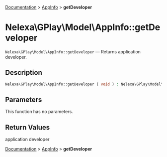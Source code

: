 [Documentation](../../README.md) > [AppInfo](README.md) > **getDeveloper**

# Nelexa\GPlay\Model\AppInfo::getDeveloper
`Nelexa\GPlay\Model\AppInfo::getDeveloper` — Returns application developer.

## Description
```php
Nelexa\GPlay\Model\AppInfo::getDeveloper ( void ) : Nelexa\GPlay\Model\Developer
```

## Parameters
This function has no parameters.

## Return Values
application developer

[Documentation](../../README.md) > [AppInfo](README.md) > **getDeveloper**

